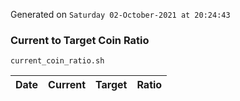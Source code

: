 Generated on `Saturday 02-October-2021 at 20:24:43`

### Current to Target Coin Ratio
`current_coin_ratio.sh`

Date|Current|Target|Ratio
---|---|---|---
